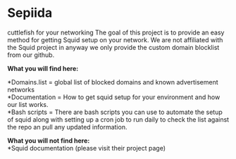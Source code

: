 # Sepiida
cuttlefish for your networking
The goal of this project is to provide an easy method for getting Squid setup on your network. 
We are not affiliated with the Squid project in anyway we only provide the custom domain blocklist from our github.


<strong>What you will find here:</strong>

*Domains.list  = global list of blocked domains and known advertisement networks<br>
*Documentation = How to get squid setup for your environment and how our list works.<br>
*Bash scripts = There are bash scripts you can use to automate the setup of squid along with setting up a cron job to run daily to check the list against the repo an pull any updated information.


<strong>What you will not find here: </strong><br>
*Squid documentation (please visit their project page)
